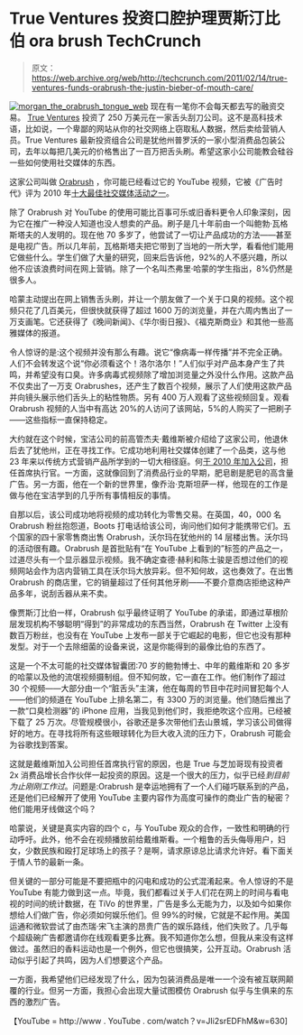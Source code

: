 # True Ventures 投资口腔护理贾斯汀比伯 ora brush TechCrunch

> 原文：<https://web.archive.org/web/http://techcrunch.com/2011/02/14/true-ventures-funds-orabrush-the-justin-bieber-of-mouth-care/>

[![](img/037f3575b011324d75dc69924376a077.png "morgan_the_orabrush_tongue_web")](https://web.archive.org/web/20230205024722/https://techcrunch.com/wp-content/uploads/2011/02/morgan_the_orabrush_tongue_web.jpg) 现在有一笔你不会每天都去写的融资交易。 [True Ventures](https://web.archive.org/web/20230205024722/http://www.trueventures.com/) 投资了 250 万美元在一家舌头刮刀公司。这不是高科技术语，比如说，一个卑鄙的网站从你的社交网络上窃取私人数据，然后卖给营销人员。True Ventures 最新投资组合公司是犹他州普罗沃的一家小型消费品包装公司，去年以每把几美元的价格售出了一百万把舌头刷。希望这家小公司能教会硅谷一些如何使用社交媒体的东西。

这家公司叫做 [Orabrush](https://web.archive.org/web/20230205024722/http://www.orabrush.com/) ，你可能已经看过它的 YouTube 视频，它被《广告时代》评为 2010 年[十大最佳社交媒体活动之一](https://web.archive.org/web/20230205024722/http://adage.com/bookoftens2010/article?article_id=147616)。

除了 Orabrush 对 YouTube 的使用可能比百事可乐或旧香料更令人印象深刻，因为它在推广一种没人知道也没人想卖的产品。刷子是几十年前由一个叫鲍勃·瓦格斯塔夫的人发明的。现在他 70 多岁了，他尝试了一切让产品成功的方法——甚至是电视广告。所以几年前，瓦格斯塔夫把它带到了当地的一所大学，看看他们能用它做些什么。学生们做了大量的研究，回来后告诉他，92%的人不感兴趣，所以他不应该浪费时间在网上营销。除了一个名叫杰弗里·哈蒙的学生指出，8%仍然是很多人。

哈蒙主动提出在网上销售舌头刷，并让一个朋友做了一个关于口臭的视频。这个视频只花了几百美元，但很快就获得了超过 1600 万的浏览量，并在六周内售出了一万支画笔。它还获得了《晚间新闻》、《华尔街日报》、《福克斯商业》和其他一些高雅媒体的报道。

令人惊讶的是:这个视频并没有那么有趣。说它“像病毒一样传播”并不完全正确。人们不会转发这个说“你必须看这个！洛尔洛尔！”人们似乎对产品本身产生了共鸣，并希望没有口臭。许多病毒式视频除了增加浏览量之外没什么作用。这款产品不仅卖出了一万支 Orabrushes，还产生了数百个视频，展示了人们使用这款产品并向镜头展示他们舌头上的粘性物质。另有 400 万人观看了这些视频回复。观看 Orabrush 视频的人当中有高达 20%的人访问了该网站，5%的人购买了一把刷子——这些指标一直保持稳定。

大约就在这个时候，宝洁公司的前高管杰夫·戴维斯被介绍给了这家公司，他退休后去了犹他州，正在寻找工作。它成功地利用社交媒体创建了一个品类，这与他 23 年来以传统方式营销产品所学到的一切大相径庭。何[于 2010 年加入公司](https://web.archive.org/web/20230205024722/http://www.orabrush.com/company/press_releases/jeff-davis-named-ceo)，担任首席执行官。一方面，这就像回到了消费品行业的早期，肥皂剧是肥皂的高含量广告。另一方面，他在一个新的世界里，像乔治·克斯坦萨一样，他现在的工作是做与他在宝洁学到的几乎所有事情相反的事情。

自那以后，该公司成功地将视频的成功转化为零售交易。在英国，40，000 名 Orabrush 粉丝抱怨道，Boots 打电话给该公司，询问他们如何才能携带它们。五个国家的四十家零售商出售 Orabrush，沃尔玛在犹他州的 14 层楼出售。沃尔玛的活动很有趣。Orabrush 是首批贴有“在 YouTube 上看到的”标签的产品之一，过道尽头有一个显示器显示视频。我不确定查德·赫利和陈士骏是否想过他们的视频网站会作为店内营销工具在沃尔玛大放异彩。但不知何故，这也奏效了。在出售 Orabrush 的商店里，它的销量超过了任何其他牙刷——不要介意商店拒绝这种产品多年，说刮舌器从来不卖。

像贾斯汀比伯一样，Orabrush 似乎最终证明了 YouTube 的承诺，即通过草根阶层发现机构不够聪明“得到”的非常成功的东西当然，Orabrush 在 Twitter 上没有数百万粉丝，也没有在 YouTube 上发布一部关于它崛起的电影，但它也没有那种发型。对于一个去除细菌的设备来说，这是你能得到的最像比伯的东西了。

这是一个不太可能的社交媒体智囊团:70 岁的鲍勃博士、中年的戴维斯和 20 多岁的哈蒙以及他的流氓视频摄制组。但不知何故，它一直在工作。他们制作了超过 30 个视频——大部分由一个“脏舌头”主演，他在每周的节目中花时间冒犯每个人——他们的频道在 YouTube 上排名第二，有 3300 万的浏览量。他们随后推出了一款“口臭检测器”的 iPhone 应用，当我见到他们时，我拒绝吹这个应用。已经被下载了 25 万次。尽管规模很小，谷歌还是多次带他们去山景城，学习该公司做得好的地方。在寻找将所有这些眼球转化为巨大收入流的压力下，Orabrush 可能会为谷歌找到答案。

这就是戴维斯加入公司担任首席执行官的原因，也是 True 与芝加哥现有投资者 2x 消费品增长合作伙伴一起投资的原因。这是一个很大的压力，似乎已经*到目前为止刚刚工作过*。问题是:Orabrush 是幸运地拥有了一个人们碰巧联系到的产品，还是他们已经解开了使用 YouTube 主要内容作为高度可操作的商业广告的秘密？他们能用牙线做这个吗？

哈蒙说，关键是真实内容的四个 c，与 YouTube 观众的合作，一致性和明确的行动呼吁。此外，他不会在视频播放前给戴维斯看。一个粗鲁的舌头侮辱用户，妇女，少数民族和殴打足球场上的孩子？是啊，请求原谅总比请求允许好。看下面关于情人节的最新一条。

但关键的一部分可能是不要把瓶中的闪电和成功的公式混淆起来。令人惊讶的不是 YouTube 有能力做到这一点。毕竟，我们都看过关于人们花在网上的时间与看电视的时间的统计数据，在 TiVo 的世界里，广告是多么无能为力，以及如今如果你想给人们做广告，你必须如何娱乐他们。但 99%的时候，它就是不起作用。美国运通和微软尝试了由杰瑞·宋飞主演的昂贵广告的娱乐路线，他们失败了。几乎每个超级碗广告都邀请你在线观看更多比赛。我不知道你怎么想，但我从来没有这样做过。虽然旧的香料运动也是一个例外，但它也很搞笑，公开互动。Orabrush 活动似乎引起了共鸣，因为人们想要这个产品。

一方面，我希望他们已经发现了什么，因为包装消费品是唯一一个没有被互联网颠覆的行业。但另一方面，我担心会出现大量试图模仿 Orabrush 似乎与生俱来的东西的激烈广告。

【YouTube = http://www . YouTube . com/watch？v=JIi2srEDFhM&w=630]